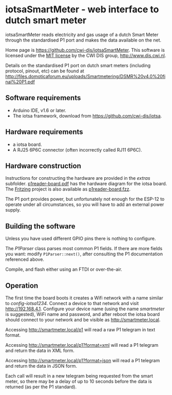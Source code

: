 # iotsaSmartMeter - web interface to dutch smart meter

iotsaSmartMeter reads electricity and gas usage of a dutch Smart Meter through the standardised P1 port and makes the data available on the net.

Home page is <https://github.com/cwi-dis/iotsaSmartMeter>. 
This software is licensed under the [MIT license](LICENSE.txt) by the   CWI DIS group, <http://www.dis.cwi.nl>.

Details on the standardised P1 port on dutch smart meters (including protocol, pinout, etc) can be found at <http://files.domoticaforum.eu/uploads/Smartmetering/DSMR%20v4.0%20final%20P1.pdf>
## Software requirements

* Arduino IDE, v1.6 or later.
* The iotsa framework, download from <https://github.com/cwi-dis/iotsa>.

## Hardware requirements

* a iotsa board.
* A RJ25 6P6C connector (often incorrectly called RJ11 6P6C).

## Hardware construction

Instructions for constructing the hardware are provided in the _extras_ subfolder. [p1reader-board.pdf](extras/p1reader-board.pdf) has the hardware diagram for the iotsa board. The [Fritzing](http://fritzing.org/home/) project is also available as [p1reader-board.fzz](extras/p1reader-board.fzz).

The P1 port provides power, but unfortunately not enough for the ESP-12 to operate under all circumstances, so you will have to add an external power supply.

## Building the software

Unless you have used different GPIO pins there is nothing to configure.

The _P1Parser_ class parses most common P1 fields. If there are more fields you want: modify `P1Parser::next()`, after consulting the P1 documentation referenced above.

Compile, and flash either using an FTDI or over-the-air.

## Operation

The first time the board boots it creates a Wifi network with a name similar to _config-iotsa1234_.  Connect a device to that network and visit <http://192.168.4.1>. Configure your device name (using the name _smartmeter_ is suggested), WiFi name and password, and after reboot the iotsa board should connect to your network and be visible as <http://smartmeter.local>.

Accessing <http://smartmeter.local/p1> will read a raw P1 telegram in text format.

Accessing <http://smartmeter.local/p1?format=xml> will read a P1 telegram and return the data in XML form.

Accessing <http://smartmeter.local/p1?format=json> will read a P1 telegram and return the data in JSON form.

Each call will result in a new telegram being requested from the smart meter, so there may be a delay of up to 10 seconds before the data is returned (as per the P1 standard).